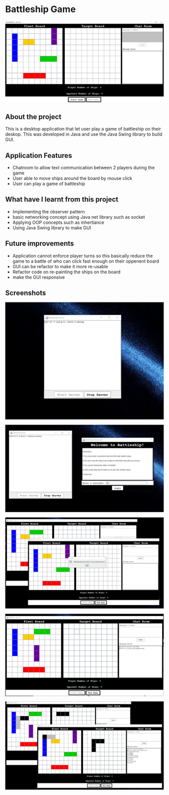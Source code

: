 # Battleship Game
<p align="center">
<img src="./BattleshipScreen.jpg">
</p>

## About the project
This is a desktop application that let user play a game of battleship on their deskop.
This was developed in Java and use the Java Swing library to build GUI.

## Application Features
- Chatroom to allow text communication between 2 players during the game
- User able to move ships around the board by mouse click
- User can play a game of battleship

## What have I learnt from this project
- Implementing the observer pattern
- basic networking concept using Java net library such as socket
- Applying OOP concepts such as inhertiance
- Using Java Swing library to make GUI

## Future improvements
- Application cannot enforce player turns so this basically reduce the game to a battle of who can click fast enough on their oppenent board
- GUI can be refactor to make it more re-usable
- Refactor code on re-painting the ships on the board
- make the GUI responsive

## Screenshots
<p align="center">
<img src="./BattleshipScreen1.jpg">
</p>
<p align="center">
<img src="./BattleshipScreen2.jpg">
</p>
<p align="center">
<img src="./BattleshipScreen3.jpg">
</p>
<p align="center">
<img src="./BattleshipScreen4.jpg">
</p>
<p align="center">
<img src="./BattleshipScreen5.jpg">
</p>
